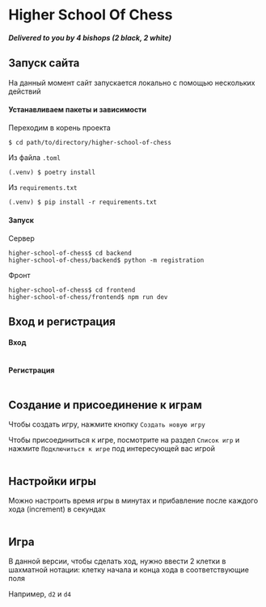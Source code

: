 # Higher School Of Chess
##### Delivered to you by 4 bishops (2 black, 2 white)

## Запуск сайта
На данный момент сайт запускается локально с помощью нескольких действий
#### Устанавливаем пакеты и зависимости
Переходим в корень проекта
```shell
$ cd path/to/directory/higher-school-of-chess
```
Из файла ```.toml```
```shell
(.venv) $ poetry install
```
Из ```requirements.txt```
```shellbcrypt==4.2.1
(.venv) $ pip install -r requirements.txt
```
#### Запуск
Сервер
```shell
higher-school-of-chess$ cd backend
higher-school-of-chess/backend$ python -m registration
```
Фронт
```shell
higher-school-of-chess$ cd frontend
higher-school-of-chess/frontend$ npm run dev
```

## Вход и регистрация
#### Вход

<img src="https://i.imghippo.com/files/uc6252vNo.jpg" alt="" border="0">

#### Регистрация

<img src="https://i.imghippo.com/files/nMlu4341Nk.jpg" alt="" border="0">

## Создание и присоединение к играм
Чтобы создать игру, нажмите кнопку ```Создать новую игру```

Чтобы присоединиться к игре, посмотрите на раздел ```Список игр``` и нажмите ```Подключиться к игре``` под интересующей вас игрой

<img src="https://i.imghippo.com/files/NoY8351vMU.jpg" alt="" border="0">

## Настройки игры
Можно настроить время игры в минутах и прибавление после каждого хода (increment) в секундах

<img src="https://i.imghippo.com/files/UjnM7449mSQ.jpg" alt="" border="0">

## Игра
В данной версии, чтобы сделать ход, нужно ввести 2 клетки в шахматной нотации: клетку начала и конца хода в соответствующие поля

Например, ```d2``` и ```d4```

<img src="https://i.imghippo.com/files/JVkz1944FI.jpg" alt="" border="0">
